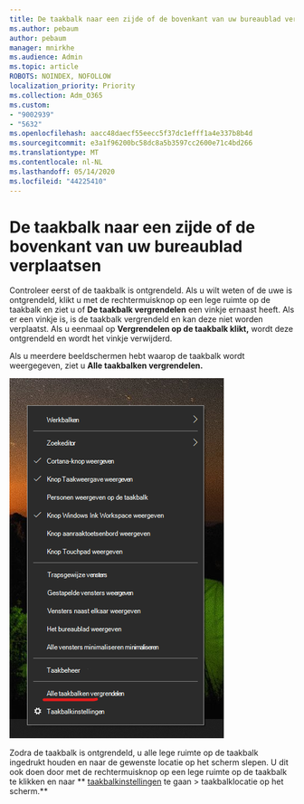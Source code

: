 ```yaml
---
title: De taakbalk naar een zijde of de bovenkant van uw bureaublad verplaatsen
ms.author: pebaum
author: pebaum
manager: mnirkhe
ms.audience: Admin
ms.topic: article
ROBOTS: NOINDEX, NOFOLLOW
localization_priority: Priority
ms.collection: Adm_O365
ms.custom:
- "9002939"
- "5632"
ms.openlocfilehash: aacc48daecf55eecc5f37dc1efff1a4e337b8b4d
ms.sourcegitcommit: e3a1f96200bc58dc8a5b3597cc2600e71c4bd266
ms.translationtype: MT
ms.contentlocale: nl-NL
ms.lasthandoff: 05/14/2020
ms.locfileid: "44225410"
---
```

# <a name="move-the-taskbar-to-either-side-or-the-top-of-your-desktop"></a>De taakbalk naar een zijde of de bovenkant van uw bureaublad verplaatsen

Controleer eerst of de taakbalk is ontgrendeld. Als u wilt weten of de uwe is ontgrendeld, klikt u met de rechtermuisknop op een lege ruimte op de taakbalk en ziet u of **De taakbalk vergrendelen** een vinkje ernaast heeft. Als er een vinkje is, is de taakbalk vergrendeld en kan deze niet worden verplaatst. Als u eenmaal op **Vergrendelen op de taakbalk klikt,** wordt deze ontgrendeld en wordt het vinkje verwijderd.

Als u meerdere beeldschermen hebt waarop de taakbalk wordt weergegeven, ziet u **Alle taakbalken vergrendelen.**

![Alle taakbalken vergrendelen](media/lock-all-taskbars.png)

Zodra de taakbalk is ontgrendeld, u alle lege ruimte op de taakbalk ingedrukt houden en naar de gewenste locatie op het scherm slepen. U dit ook doen door met de rechtermuisknop op een lege ruimte op de taakbalk te klikken en naar ** [taakbalkinstellingen](ms-settings:taskbar?activationSource=GetHelp) te gaan > taakbalklocatie op het scherm.**
